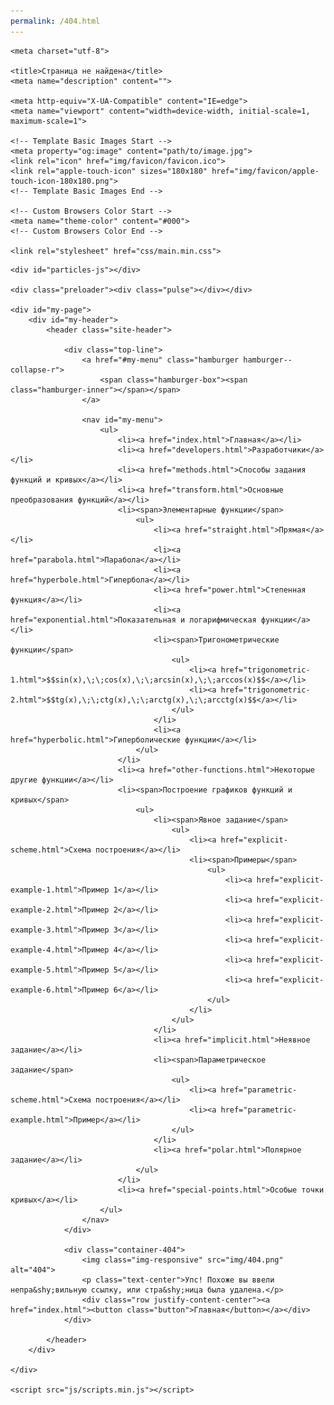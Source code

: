 ```yaml
---
permalink: /404.html
---
```

<html lang="ru">

<head>

	<meta charset="utf-8">

	<title>Страница не найдена</title>
	<meta name="description" content="">

	<meta http-equiv="X-UA-Compatible" content="IE=edge">
	<meta name="viewport" content="width=device-width, initial-scale=1, maximum-scale=1">
	
	<!-- Template Basic Images Start -->
	<meta property="og:image" content="path/to/image.jpg">
	<link rel="icon" href="img/favicon/favicon.ico">
	<link rel="apple-touch-icon" sizes="180x180" href="img/favicon/apple-touch-icon-180x180.png">
	<!-- Template Basic Images End -->
	
	<!-- Custom Browsers Color Start -->
	<meta name="theme-color" content="#000">
	<!-- Custom Browsers Color End -->

	<link rel="stylesheet" href="css/main.min.css">

</head>

<body style="overflow: hidden;">

	<div id="particles-js"></div>

	<div class="preloader"><div class="pulse"></div></div>

	<div id="my-page">
		<div id="my-header">
			<header class="site-header">

				<div class="top-line">
					<a href="#my-menu" class="hamburger hamburger--collapse-r">
						<span class="hamburger-box"><span class="hamburger-inner"></span></span>
					</a>

					<nav id="my-menu">
						<ul>
							<li><a href="index.html">Главная</a></li>
							<li><a href="developers.html">Разработчики</a></li>
							<li><a href="methods.html">Способы задания функций и кривых</a></li>							
							<li><a href="transform.html">Основные преобразования функций</a></li>
							<li><span>Элементарные функции</span>
								<ul>
									<li><a href="straight.html">Прямая</a></li>
									<li><a href="parabola.html">Парабола</a></li>
									<li><a href="hyperbole.html">Гипербола</a></li>
									<li><a href="power.html">Степенная функция</a></li>
									<li><a href="exponential.html">Показательная и логарифмическая функции</a></li>
									<li><span>Тригонометрические функции</span>
										<ul>
											<li><a href="trigonometric-1.html">$$sin(x),\;\;cos(x),\;\;arcsin(x),\;\;arccos(x)$$</a></li>
											<li><a href="trigonometric-2.html">$$tg(x),\;\;ctg(x),\;\;arctg(x),\;\;arcctg(x)$$</a></li>
										</ul>
									</li>
									<li><a href="hyperbolic.html">Гиперболические функции</a></li>
								</ul>
							</li>
							<li><a href="other-functions.html">Некоторые другие функции</a></li>
							<li><span>Построение графиков функций и кривых</span>
								<ul>
									<li><span>Явное задание</span>
										<ul>
											<li><a href="explicit-scheme.html">Схема построения</a></li>
											<li><span>Примеры</span>
												<ul>
													<li><a href="explicit-example-1.html">Пример 1</a></li>
													<li><a href="explicit-example-2.html">Пример 2</a></li>
													<li><a href="explicit-example-3.html">Пример 3</a></li>
													<li><a href="explicit-example-4.html">Пример 4</a></li>
													<li><a href="explicit-example-5.html">Пример 5</a></li>
													<li><a href="explicit-example-6.html">Пример 6</a></li>
												</ul>
											</li>
										</ul>
									</li>
									<li><a href="implicit.html">Неявное задание</a></li>
									<li><span>Параметрическое задание</span>
										<ul>
											<li><a href="parametric-scheme.html">Схема построения</a></li>
											<li><a href="parametric-example.html">Пример</a></li>
										</ul>
									</li>
									<li><a href="polar.html">Полярное задание</a></li>
								</ul>
							</li>
							<li><a href="special-points.html">Особые точки кривых</a></li>
						</ul>
					</nav>
				</div>
				
				<div class="container-404">
					<img class="img-responsive" src="img/404.png" alt="404">
					<p class="text-center">Упс! Похоже вы ввели непра&shy;вильную ссылку, или стра&shy;ница была удалена.</p>
					<div class="row justify-content-center"><a href="index.html"><button class="button">Главная</button></a></div>
				</div>
				
			</header>
		</div>

	</div>

	<script src="js/scripts.min.js"></script>

</body>

</html>
